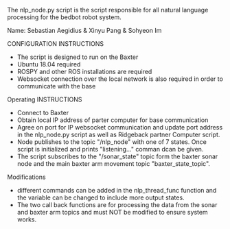 The nlp_node.py script is the script responsible for all natural language processing for the bedbot robot system.

Name: Sebastian Aegidius & Xinyu Pang & Sohyeon Im

CONFIGURATION INSTRUCTIONS
- The script is designed to run on the Baxter
- Ubuntu 18.04 required
- ROSPY and other ROS installations are required
- Websocket connection over the local network is also required in order to communicate with the base

Operating INSTRUCTIONS
- Connect to Baxter
- Obtain local IP address of parter computer for base communication
- Agree on port for IP websocket communication and update port address in the nlp_node.py script as well as
	Ridgeback partner Computer script.
- Node publishes to the topic "/nlp_node" with one of 7 states. Once script is initialized and prints "listening..." comman dcan be given.
- The script subscribes to the "/sonar_state" topic form the baxter sonar node and the main baxter arm movement topic "baxter_state_topic".
	
Modifications
- different commands can be added in the nlp_thread_func function and the variable can be changed to include more output states.
- The two call back functions are for processing the data from the sonar and baxter arm topics and must NOT be modified to ensure system works.
	
